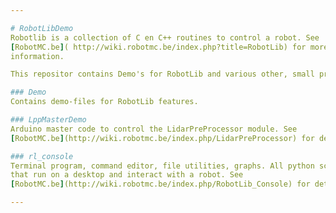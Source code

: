 ```yaml
---

# RobotLibDemo
Robotlib is a collection of C en C++ routines to control a robot. See
[RobotMC.be]( http://wiki.robotmc.be/index.php?title=RobotLib) for more
information.

This repositor contains Demo's for RobotLib and various other, small projects.

### Demo
Contains demo-files for RobotLib features.

### LppMasterDemo
Arduino master code to control the LidarPreProcessor module. See
[RobotMC.be](http://wiki.robotmc.be/index.php/LidarPreProcessor) for details.

### rl_console
Terminal program, command editor, file utilities, graphs. All python scripts
that run on a desktop and interact with a robot. See
[RobotMC.be](http://wiki.robotmc.be/index.php/RobotLib_Console) for details.

---
```


